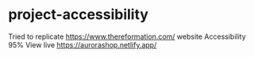 # project-accessibility
Tried to replicate https://www.thereformation.com/ website 
Accessibility 95% 
View live https://aurorashop.netlify.app/ 
